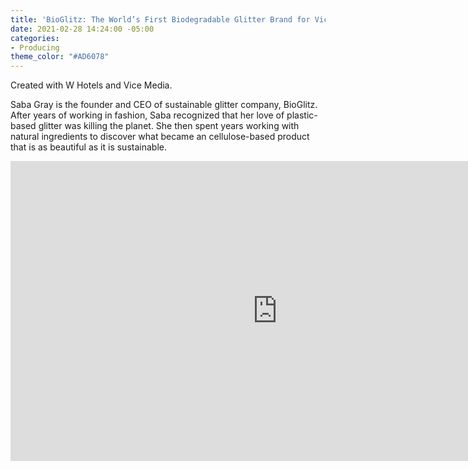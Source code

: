 ```yaml
---
title: 'BioGlitz: The World’s First Biodegradable Glitter Brand for Vice'
date: 2021-02-28 14:24:00 -05:00
categories:
- Producing
theme_color: "#AD6078"
---
```


Created with W Hotels and Vice Media.

Saba Gray is the founder and CEO of sustainable glitter company, BioGlitz. After years of working in fashion, Saba recognized that her love of plastic-based glitter was killing the planet. She then spent years working with natural ingredients to discover what became an cellulose-based product that is as beautiful as it is sustainable. 

<iframe width="854" height="480" src="https://www.youtube.com/embed/0OvgSWLHwbY" frameborder="0" allow="accelerometer; autoplay; clipboard-write; encrypted-media; gyroscope; picture-in-picture" allowfullscreen></iframe>